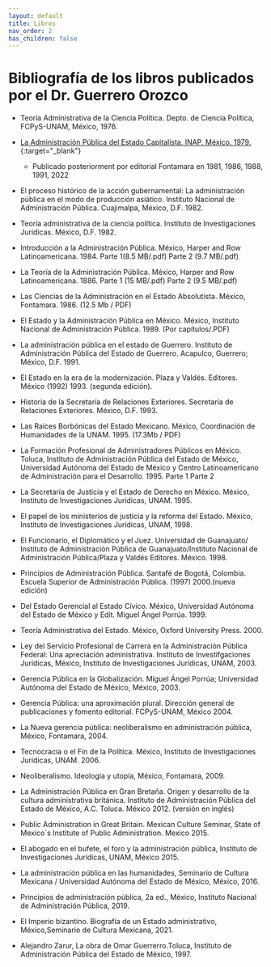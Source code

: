 ```yaml
---
layout: default
title: Libros
nav_order: 2
has_children: false
---
```


# Bibliografía de los libros publicados por el Dr. Guerrero Orozco

- Teoría Administrativa de la Ciencia Política. Depto. de Ciencia Política, FCPyS-UNAM, México, 1976.

- [La Administración Pública del Estado Capitalista. INAP. México. 1979.](/pdfs/libros/IntroAP01.pdf){:target="_blank"}
  - Publicado posteriorment por editorial Fontamara en 1981, 1986, 1988, 1991, 2022

- El proceso histórico de la acción gubernamental: La administración pública en el modo de producción asiático. Instituto Nacional de Administración Pública. Cuajimalpa, México, D.F. 1982.

- Teoría administrativa de la ciencia política. Instituto de Investigaciones Jurídicas. México, D.F. 1982.

- Introducción a la Administración Pública. México, Harper and Row Latinoamericana. 1984.
Parte 1(8.5 MB/.pdf)
Parte 2 (9.7 MB/.pdf)

- La Teoría de la Administración Pública. México, Harper and Row Latinoamericana. 1886.
Parte 1 (15 MB/.pdf)
Parte 2 (9.5 MB/.pdf)

- Las Ciencias de la Administración en el Estado Absolutista.  México, Fontamara. 1986. (12.5 Mb / PDF)

- El Estado y la Administración Pública en México.  México, Instituto Nacional de Administración Pública. 1989. (Por capítulos/.PDF)

- La administración pública en el estado de Guerrero. Instituto de Administración Pública del Estado de Guerrero. Acapulco, Guerrero; México, D.F. 1991.

- El Estado en la era de la modernización. Plaza y Valdés. Editores. México (1992) 1993. (segunda edición).

- Historia de la Secretaría de Relaciones Exteriores. Secretaría de Relaciones Exteriores. México, D.F. 1993.

- Las Raíces Borbónicas del Estado Mexicano. México, Coordinación de Humanidades de la UNAM. 1995. (17.3Mb / PDF)

- La Formación Profesional de Administradores Públicos en México. Toluca, Instituto de Administración Pública del Estado de México, Universidad Autónoma del Estado de México y Centro Latinoamericano de Administración para el Desarrollo. 1995.
Parte 1
Parte 2

- La Secretaría de Justicia y el Estado de Derecho en México. México, Instituto de Investigaciones Jurídicas, UNAM. 1995.

- El papel de los ministerios de justicia y la reforma del Estado. México, Instituto de Investigaciones Jurídicas, UNAM, 1998.

- El Funcionario, el Diplomático y el Juez. Universidad de Guanajuato/ Instituto de Administración Pública de Guanajuato/Instituto Nacional de Administración Pública/Plaza y Valdés Editores. México. 1998.

- Principios de Administración Pública. Santafé de Bogotá, Colombia. Escuela Superior de Administración Pública. (1997) 2000.(nueva edición)

- Del Estado Gerencial al Estado Cívico. México, Universidad Autónoma del Estado de México y Edit. Miguel Ángel Porrúa. 1999.

- Teoría Administrativa del Estado. México, Oxford University Press. 2000.

- Ley del Servicio Profesional de Carrera en la Administración Pública Federal: Una apreciación administrativa. Instituto de Investifgaciones Jurídicas, México, Instituto de Investigaciones Jurídicas, UNAM, 2003.

- Gerencia Pública en la Globalización. Miguel Ángel Porrúa; Universidad Autónoma del Estado de México, México, 2003.

- Gerencia Pública: una aproximación plural. Dirección general de publicaciones y fomento editorial. FCPyS-UNAM, México 2004.

- La Nueva gerencia pública: neoliberalismo en administración pública, México, Fontamara, 2004.

- Tecnocracia o el Fin de la Política. México, Instituto de Investigaciones Jurídicas, UNAM. 2006.

- Neoliberalismo. Ideología y utopía, México, Fontamara, 2009.

- La Administración Pública en Gran Bretaña. Origen y desarrollo de la cultura administrativa británica. Instituto de Administración Pública del Estado de México, A.C. Toluca. México 2012. (versión en inglés)

- Public Administration in Great Britain. Mexican Culture Seminar, State of Mexico´s Institute of Public Administration. Mexico 2015.

- El abogado en el bufete, el foro y la administración pública, Instituto de Investigaciones Jurídicas, UNAM, México 2015.

- La administración pública en las humanidades, Seminario de Cultura Mexicana / Universidad Autónoma del Estado de México, México, 2016.

- Principios de administración pública, 2a ed., México, Instituto Nacional de Administración Pública, 2019.

- El Imperio bizantino. Biografía de un Estado administrativo, México,Seminario de Cultura Mexicana, 2021.

- Alejandro Zarur, La obra de Omar Guerrerro.Toluca, Instituto de Administración Pública del Estado de México, 1997.
